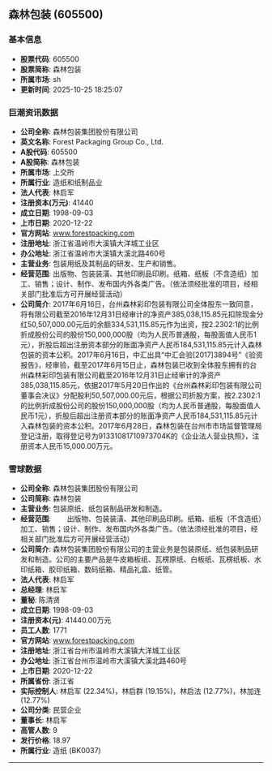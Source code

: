 ## 森林包装 (605500)

### 基本信息

- **股票代码**: 605500
- **股票简称**: 森林包装
- **所属市场**: sh
- **更新时间**: 2025-10-25 18:25:07

### 巨潮资讯数据

- **公司全称**: 森林包装集团股份有限公司
- **英文名称**: Forest Packaging Group Co., Ltd.
- **A股代码**: 605500
- **A股简称**: 森林包装
- **所属市场**: 上交所
- **所属行业**: 造纸和纸制品业
- **法人代表**: 林启军
- **注册资本(万元)**: 41440
- **成立日期**: 1998-09-03
- **上市日期**: 2020-12-22
- **官方网站**: www.forestpacking.com
- **注册地址**: 浙江省温岭市大溪镇大洋城工业区
- **办公地址**: 浙江省温岭市大溪镇大溪北路460号
- **主营业务**: 包装用纸及其制品的研发、生产和销售。
- **经营范围**: 出版物、包装装潢、其他印刷品印刷。纸箱、纸板（不含造纸）加工、销售；设计、制作、发布国内外各类广告。（依法须经批准的项目，经相关部门批准后方可开展经营活动）
- **公司简介**: 2017年6月16日，台州森林彩印包装有限公司全体股东一致同意，将有限公司截至2016年12月31日经审计的净资产385,038,115.85元扣除现金分红50,507,000.00元后的余额334,531,115.85元作为出资，按2.2302:1的比例折成股份公司的股份150,000,000股（均为人民币普通股，每股面值人民币1元），折股后超出注册资本部分的账面净资产人民币184,531,115.85元计入森林包装的资本公积。2017年6月16日，中汇出具“中汇会验[2017]3894号”《验资报告》，经审验，截至2017年6月15日止，森林包装已收到全体股东拥有的台州森林彩印包装有限公司截至2016年12月31日止经审计的净资产385,038,115.85元，依据2017年5月20日作出的《台州森林彩印包装有限公司董事会决议》分配股利50,507,000.00元后，根据公司折股方案，按2.2302:1的比例折成股份公司的股份150,000,000股（均为人民币普通股，每股面值人民币1元），折股后超出注册资本部分的账面净资产人民币184,531,115.85元计入森林包装的资本公积。2017年6月28日，森林包装在台州市市场监督管理局登记注册，取得登记号为91331081710973704K的《企业法人营业执照》，注册资本人民币15,000.00万元。

### 雪球数据

- **公司全称**: 森林包装集团股份有限公司
- **公司简称**: 森林包装
- **主营业务**: 包装原纸、纸包装制品研发和制造。
- **经营范围**: 　　出版物、包装装潢、其他印刷品印刷。纸箱、纸板（不含造纸）加工、销售；设计、制作、发布国内外各类广告。（依法须经批准的项目，经相关部门批准后方可开展经营活动）
- **公司简介**: 森林包装集团股份有限公司的主营业务是包装原纸、纸包装制品研发和制造。公司的主要产品是牛皮箱板纸、瓦楞原纸、白板纸、瓦楞纸板、水印纸箱、胶印纸箱、数码纸箱、精品礼盒、纸管。
- **法人代表**: 林启军
- **总经理**: 林启军
- **董秘**: 陈清贤
- **成立日期**: 1998-09-03
- **注册资本(元)**: 41440.00万元
- **员工人数**: 1771
- **官方网站**: www.forestpacking.com
- **注册地址**: 浙江省台州市温岭市大溪镇大洋城工业区
- **办公地址**: 浙江省台州市温岭市大溪镇大溪北路460号
- **上市日期**: 2020-12-22
- **所属省份**: 浙江省
- **实际控制人**: 林启军 (22.34%)，林启群 (19.15%)，林启法 (12.77%)，林加连 (12.77%)
- **公司分类**: 民营企业
- **董事长**: 林启军
- **高管人数**: 9
- **发行价格**: 18.97
- **所属行业**: 造纸 (BK0037)

---